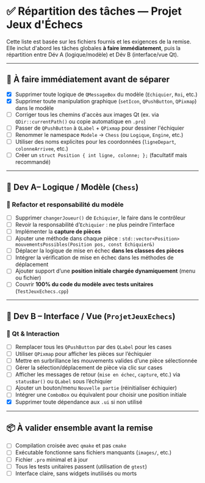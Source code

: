 
# ✅ Répartition des tâches — Projet Jeux d'Échecs

Cette liste est basée sur les fichiers fournis et les exigences de la remise. Elle inclut d'abord les tâches globales **à faire immédiatement**, puis la répartition entre Dév A (logique/modèle) et Dév B (interface/vue Qt).

---

## 🚨 À faire immédiatement avant de séparer

- [x] Supprimer toute logique de `QMessageBox` du modèle (`Echiquier`, `Roi`, etc.)
- [x] Supprimer toute manipulation graphique (`setIcon`, `QPushButton`, `QPixmap`) dans le modèle
- [ ] Corriger tous les chemins d'accès aux images Qt (ex. via `QDir::currentPath()` ou copie automatique en `.pro`)
- [ ] Passer de `QPushButton` à `QLabel` + `QPixmap` pour dessiner l'échiquier
- [ ] Renommer le namespace `Modele` → `Chess` (ou `Logique`, `Engine`, etc.)
- [ ] Utiliser des noms explicites pour les coordonnées (`ligneDepart`, `colonneArrivee`, etc.)
- [ ] Créer un `struct Position { int ligne, colonne; };` (facultatif mais recommandé)

---

## 👤 Dev A– Logique / Modèle (`Chess`)

### 🔧 Refactor et responsabilité du modèle
- [ ] Supprimer `changerJoueur()` de `Echiquier`, le faire dans le contrôleur
- [ ] Revoir la responsabilité d’`Echiquier` : ne plus peindre l’interface
- [ ] Implémenter la **capture de pièces**
- [ ] Ajouter une méthode dans chaque pièce : `std::vector<Position> mouvementsPossibles(Position pos, const Echiquier&)`
- [ ] Déplacer la logique de mise en échec **dans les classes des pièces**
- [ ] Intégrer la vérification de mise en échec dans les méthodes de déplacement
- [ ] Ajouter support d’une **position initiale chargée dynamiquement** (menu ou fichier)
- [ ] Couvrir **100% du code du modèle avec tests unitaires** (`TestJeuxEchecs.cpp`)

---

## 👤 Dev B – Interface / Vue (`ProjetJeuxEchecs`)

### 🎨 Qt & Interaction
- [ ] Remplacer tous les `QPushButton` par des `QLabel` pour les cases
- [ ] Utiliser `QPixmap` pour afficher les pièces sur l’échiquier
- [ ] Mettre en surbrillance les mouvements valides d’une pièce sélectionnée
- [ ] Gérer la sélection/déplacement de pièce via clic sur cases
- [ ] Afficher les messages de retour (`mise en échec`, `capture`, etc.) via `statusBar()` ou `QLabel` sous l’échiquier
- [ ] Ajouter un bouton/menu `Nouvelle partie` (réinitialiser échiquier)
- [ ] Intégrer une `ComboBox` ou équivalent pour choisir une position initiale
- [x] Supprimer toute dépendance aux `.ui` si non utilisé

---

## 📦 À valider ensemble avant la remise

- [ ] Compilation croisée avec `qmake` et pas `cmake`
- [ ] Exécutable fonctionne sans fichiers manquants (`images/`, etc.)
- [ ] Fichier `.pro` minimal et à jour
- [ ] Tous les tests unitaires passent (utilisation de `gtest`)
- [ ] Interface claire, sans widgets inutilisés ou morts
